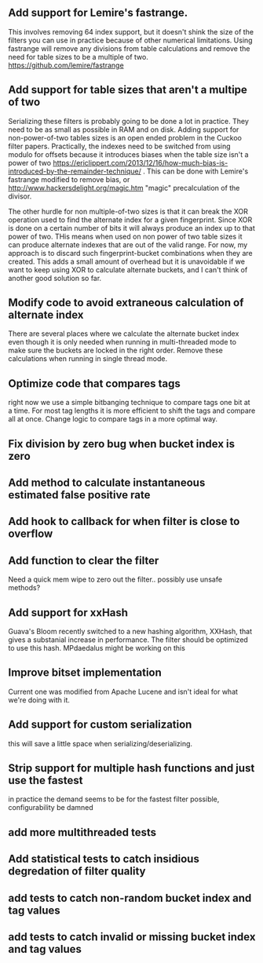 Add support for Lemire's fastrange.
-----------
This involves removing 64 index support, but it doesn't shink the size of the filters you can use in practice because of other numerical limitations. Using fastrange will remove any divisions from table calculations and remove the need for table sizes to be a multiple of two.
https://github.com/lemire/fastrange

Add support for table sizes that aren't a multipe of two
-----------------
Serializing these filters is probably going to be done a lot in practice. They need to be as small as possible in RAM and on disk. Adding support for non-power-of-two tables sizes is an open ended problem in the Cuckoo filter papers. Practically, the indexes need to be switched from using modulo for offsets because it introduces biases when the table size isn't a power of two https://ericlippert.com/2013/12/16/how-much-bias-is-introduced-by-the-remainder-technique/ . This can be done with Lemire's fastrange modified to remove bias, or http://www.hackersdelight.org/magic.htm "magic" precalculation of the divisor.

The other hurdle for non multiple-of-two sizes is that it can break the XOR operation used to find the alternate index for a given fingerprint. Since XOR is done on a certain number of bits it will always produce an index up to that power of two. THis means when used on non power of two table sizes it can produce alternate indexes that are out of the valid range. For now, my approach is to discard such fingerprint-bucket combinations when they are created. This adds a small amount of overhead but it is unavoidable if we want to keep using XOR to calculate alternate buckets, and I can't think of another good solution so far. 


Modify code to avoid extraneous calculation of alternate index
-------------------
There are several places where we calculate the alternate bucket index even though it is only needed when running in multi-threaded mode to make sure the buckets are locked in the right order. Remove these calculations when running in single thread mode.


Optimize code that compares tags
-------------------------
right now we use a simple bitbanging technique to compare tags one bit at a time. For most tag lengths it is more efficient to shift the tags and compare all at once. Change logic to compare tags in a more optimal way.

Fix division by zero bug when bucket index is zero
--------------------------

Add method to calculate instantaneous estimated false positive rate
----------------------------

Add hook to callback for when filter is close to overflow
---------------------------------

Add function to clear the filter
-------------------
Need a quick mem wipe to zero out the filter.. possibly use unsafe methods?

Add support for xxHash
---------------
Guava's Bloom recently switched to a new hashing algorithm, XXHash, that gives a substanial increase in performance. The filter should be optimized to use this hash. MPdaedalus might be working on this

Improve bitset implementation
--------------
Current one was modified from Apache Lucene and isn't ideal for what we're doing with it.

Add support for custom serialization
------------------------
this will save a little space when serializing/deserializing.

Strip support for multiple hash functions and just use the fastest
---------------------------
in practice the demand seems to be for the fastest filter possible, configurability be damned

add more multithreaded tests
------------------------

Add statistical tests to catch insidious degredation of filter quality
-------------------

add tests to catch non-random bucket index and tag values
--------------------


add tests to catch invalid or missing bucket index and tag values
---------------------------

